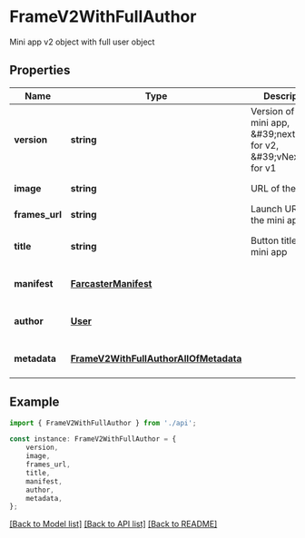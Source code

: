 # FrameV2WithFullAuthor

Mini app v2 object with full user object

## Properties

Name | Type | Description | Notes
------------ | ------------- | ------------- | -------------
**version** | **string** | Version of the mini app, \&#39;next\&#39; for v2, \&#39;vNext\&#39; for v1 | [default to undefined]
**image** | **string** | URL of the image | [default to undefined]
**frames_url** | **string** | Launch URL of the mini app | [default to undefined]
**title** | **string** | Button title of a mini app | [optional] [default to undefined]
**manifest** | [**FarcasterManifest**](FarcasterManifest.md) |  | [optional] [default to undefined]
**author** | [**User**](User.md) |  | [optional] [default to undefined]
**metadata** | [**FrameV2WithFullAuthorAllOfMetadata**](FrameV2WithFullAuthorAllOfMetadata.md) |  | [optional] [default to undefined]

## Example

```typescript
import { FrameV2WithFullAuthor } from './api';

const instance: FrameV2WithFullAuthor = {
    version,
    image,
    frames_url,
    title,
    manifest,
    author,
    metadata,
};
```

[[Back to Model list]](../README.md#documentation-for-models) [[Back to API list]](../README.md#documentation-for-api-endpoints) [[Back to README]](../README.md)
